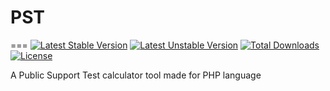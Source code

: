 # PST
===
[![Latest Stable Version](https://poser.pugx.org/benfeitoria/psp-calculator-php/v/stable)](https://packagist.org/packages/benfeitoria/psp-calculator-php)
[![Latest Unstable Version](https://poser.pugx.org/benfeitoria/psp-calculator-php/v/unstable)](https://packagist.org/packages/benfeitoria/psp-calculator-php)
[![Total Downloads](https://poser.pugx.org/benfeitoria/psp-calculator-php/downloads)](https://packagist.org/packages/benfeitoria/psp-calculator-php)
[![License](https://poser.pugx.org/benfeitoria/psp-calculator-php/license)](https://packagist.org/packages/benfeitoria/psp-calculator-php)


A Public Support Test calculator tool made for PHP language

